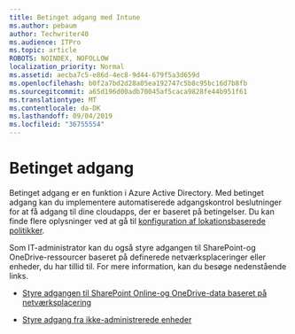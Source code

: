 ```yaml
---
title: Betinget adgang med Intune
ms.author: pebaum
author: Techwriter40
ms.audience: ITPro
ms.topic: article
ROBOTS: NOINDEX, NOFOLLOW
localization_priority: Normal
ms.assetid: aecba7c5-e86d-4ec8-9d44-679f5a3d659d
ms.openlocfilehash: b0f2a7bd2d28a05ea192747c5b8c95bc16d7b8fb
ms.sourcegitcommit: a65d196d00adb70045af5caca9828fe44b951f61
ms.translationtype: MT
ms.contentlocale: da-DK
ms.lasthandoff: 09/04/2019
ms.locfileid: "36755554"
---
```

# <a name="conditional-access"></a>Betinget adgang

Betinget adgang er en funktion i Azure Active Directory. Med betinget adgang kan du implementere automatiserede adgangskontrol beslutninger for at få adgang til dine cloudapps, der er baseret på betingelser. Du kan finde flere oplysninger ved at gå til [konfiguration af lokationsbaserede politikker](https://docs.microsoft.com/azure/active-directory/conditional-access/overview).

Som IT-administrator kan du også styre adgangen til SharePoint-og OneDrive-ressourcer baseret på definerede netværksplaceringer eller enheder, du har tillid til. For mere information, kan du besøge nedenstående links.

- [Styre adgangen til SharePoint Online-og OneDrive-data baseret på netværksplacering](https://docs.microsoft.com/sharepoint/control-access-based-on-network-location)

- [Styre adgang fra ikke-administrerede enheder](https://docs.microsoft.com/sharepoint/control-access-from-unmanaged-devices)

